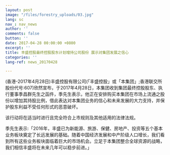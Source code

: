 ```yaml
---
layout: post
image: "/files/forestry_uploads/03.jpg"
lang: sc
nav_: nav_news
author: ''
comments: false
button: ''
date: 2017-04-28 00:00:00 +0800
excerpt: ''
title: 丰盛控股最终控股股东计划增持公司股份 展示对集团发展之信心
categories: ''
lang-ref: news_20170428

---
```

(香港-2017年4月28日)丰盛控股有限公司(「丰盛控股」或「本集团」;香港联交所股份代号:607)欣然宣布，于2017年4月28日，本集团收到集团最终控股股东、执行董事季昌群先生之函件，季先生表示，他正在安排购买本集团在市场上流通之股份以增加其持股比例，借此表达对本集团业务的信心和未来发展的大力支持，并保护股东利益不受任何形式的恶意破坏。

该行动将在适当时进行且完全符合上市规则及其他适用的法律法规。

季先生表示:「2016年，丰盛已为新能源、旅游、保健、房地产、投资等五个基本业务板块奠定了长远发展的基础。随着中国经济发展和中产阶级人口增长，我们看到所有这些业务板块面临着巨大的市场机会。立足于本集团整合全球资源的战略，我们相信丰盛将在未来几年可以稳步前进。」
